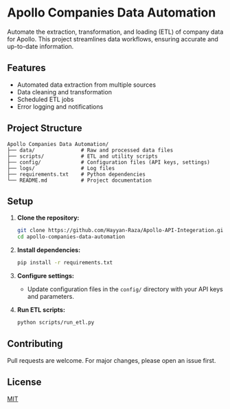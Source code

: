# Apollo Companies Data Automation

Automate the extraction, transformation, and loading (ETL) of company data for Apollo. This project streamlines data workflows, ensuring accurate and up-to-date information.

## Features

- Automated data extraction from multiple sources
- Data cleaning and transformation
- Scheduled ETL jobs
- Error logging and notifications

## Project Structure

```
Apollo Companies Data Automation/
├── data/               # Raw and processed data files
├── scripts/            # ETL and utility scripts
├── config/             # Configuration files (API keys, settings)
├── logs/               # Log files
├── requirements.txt    # Python dependencies
└── README.md           # Project documentation
```

## Setup

1. **Clone the repository:**
    ```bash
    git clone https://github.com/Hayyan-Raza/Apollo-API-Integeration.git
    cd apollo-companies-data-automation
    ```

2. **Install dependencies:**
    ```bash
    pip install -r requirements.txt
    ```

3. **Configure settings:**
    - Update configuration files in the `config/` directory with your API keys and parameters.

4. **Run ETL scripts:**
    ```bash
    python scripts/run_etl.py
    ```

## Contributing

Pull requests are welcome. For major changes, please open an issue first.

## License

[MIT](LICENSE)